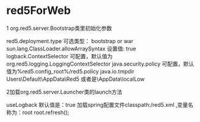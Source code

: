 # red5ForWeb
1 org.red5.server.Bootstrap类里初始化参数

red5.deployment.type 					可选类型：  bootstrap or war
sun.lang.ClassLoader.allowArraySyntax	设置值:	true
logback.ContextSelector					可配置，默认值为org.red5.logging.LoggingContextSelector
java.security.policy					可配置，默认值为%red5.config_root%/red5.policy
java.io.tmpdir							Users\\Default\\AppData\\Red5 或者是\\AppData\\localLow

2加载org.red5.server.Launcher类的launch方法

useLogback								默认值是：true
加载spring配置文件classpath:/red5.xml ,变量名称为：root
root.refresh();
